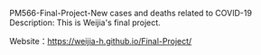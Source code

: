 PM566-Final-Project-New cases and deaths related to COVID-19
Description: 
This is Weijia's final project. 

Website：https://weijia-h.github.io/Final-Project/